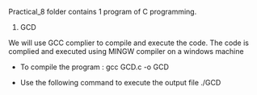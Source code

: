 Practical_8 folder contains 1 program of C programming.
1. GCD

We will use GCC complier to compile and execute the code.
The code is complied and executed using MINGW compiler on a windows machine

- To compile the program :
gcc GCD.c -o GCD

- Use the following command to execute the output file
./GCD